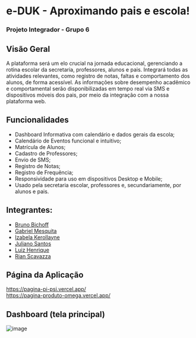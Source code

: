 # e-DUK - Aproximando pais e escola!
### Projeto Integrador - Grupo 6

## Visão Geral
A plataforma será um elo crucial na jornada educacional, gerenciando a rotina escolar da secretaria, professores, alunos e pais. Integrará todas as atividades relevantes, como registro de notas, faltas e comportamento dos alunos, de forma acessível. As informações sobre desempenho acadêmico e comportamental serão disponibilizadas em tempo real via SMS e dispositivos móveis dos pais, por meio da integração com a nossa plataforma web.

## Funcionalidades
- Dashboard Informativa com calendário e dados gerais da escola;
- Calendário de Eventos funcional e intuitivo;
- Matrícula de Alunos;
- Cadastro de Professores;
- Envio de SMS;
- Registro de Notas;
- Registro de Frequência;
- Responsividade para uso em dispositivos Desktop e Mobile;
- Usado pela secretaria escolar, professores e, secundariamente, por alunos e pais.

## Integrantes:
- [Bruno Bichoff](https://github.com/brunobichoff)
- [Gabriel Mesquita](https://github.com/GabrielMesquita00)
- [Izabela Kerollayne](https://github.com/izakerollayne)
- [Juliano Santos](https://github.com/julianosantosdev)
- [Luiz Henrique](https://github.com/Luiz1807)
- [Rian Scavazza](https://github.com/RianScavazza)

## Página da Aplicação
https://pagina-pi-psi.vercel.app/ <br>
https://pagina-produto-omega.vercel.app/ 


## Dashboard (tela principal)
![image](https://github.com/DSM-Grupo-06-Projeto-Integrador-2024/dsm-grupo-6-pi/assets/110478861/58590396-2c36-4759-8af1-7c9147dbcfc7)


